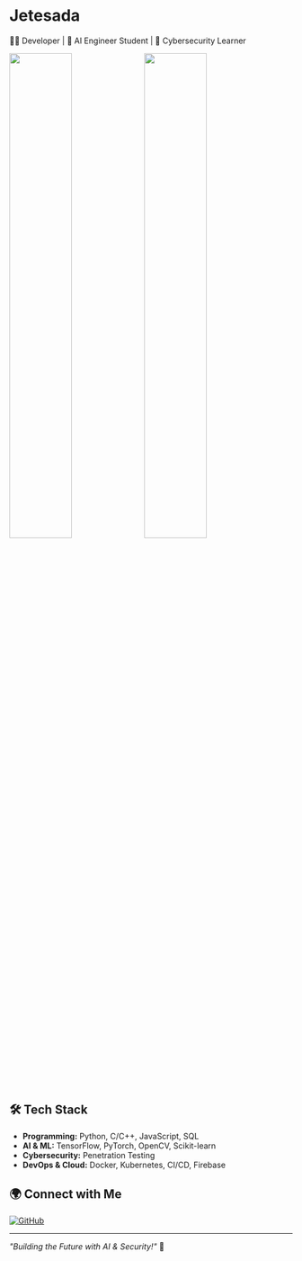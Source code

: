 # Jetesada  
👨‍💻 Developer | 🤖 AI Engineer Student | 🔐 Cybersecurity Learner  

<img align="left" width="47%" src="https://github-readme-stats.vercel.app/api?username=apolloS125&show_icons=true&theme=tokyonight"/>

<img align="left" width="47%" src="https://github-readme-stats.vercel.app/api/top-langs/?username=apolloS125&layout=compact&theme=tokyonight"/>

<br clear="both">

## 🛠 Tech Stack  
- **Programming:** Python, C/C++, JavaScript, SQL  
- **AI & ML:** TensorFlow, PyTorch, OpenCV, Scikit-learn  
- **Cybersecurity:** Penetration Testing
- **DevOps & Cloud:** Docker, Kubernetes, CI/CD, Firebase  

## 🌍 Connect with Me  
[![GitHub](https://img.shields.io/badge/GitHub-%2312100E.svg?style=flat&logo=github&logoColor=white)](https://github.com/apolloS125)  

---
*"Building the Future with AI & Security!"* 🚀  

